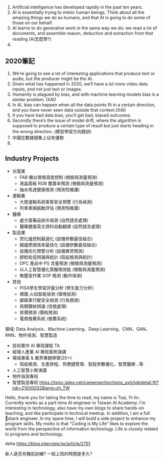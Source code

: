 
1. Artificial intelligence has developed rapidly in the past ten years.
2. AI is essentially trying to mimic human beings. Think about all the amazing things we do as humans, and that AI is going to do some of those on our behalf.
3. AI learns to do generative work in the same way we do: we read a lot of documents, and assemble reason, deduction and extraction from that reading (AI怎麼學?)
4. 




## 2020筆記
1. We're going to see a lot of interesting applications that produce text or audio, but the producer might be the AI.
2. Given what has happened in 2020, we’ll have a lot more video data inputs, and not just text or images.
3. Humanity is plagued by bias, and with machine learning models bias is a similar problem.  (XAI)
4. In AI, bias can happen when all the data points fit in a certain direction, and you have never seen data outside that context.(XAI)
5. if you have bad data bias, you’ll get bad, biased outcomes.
6. Secondly there’s the issue of model drift, where the algorithm is supposed to produce a certain type of result but just starts heading in the wrong direction. (模型學習方向錯誤)
7. 中國在數據搜集上佔有優勢
8. 

## Industry Projects
- 光電業
    - FAB 機台環境濕度控制 (檢驗與測量預測)
    - 液晶面板 RGB 覆蓋率預測 (檢驗與測量預測)
    - 抽水馬達健康檢測 (預測性維護)
- 運輸業
    - 大眾運輸系統乘客安全預警 (行為偵測)
    - 列車車廂振動評估 (預測性維護)
- 醫療
    - 處方簽藥品排斥偵測 (自然語言處理)
    - 醫藥健康英文資料自動翻譯 (自然語言處理)
- 製造業
    - 焚化爐控制最適化 (設備參數最佳組合)
    - 鍋爐燃燒效率最佳化 (設備參數最佳組合)
    - 設備劣化預警分析 (設備異常預測)
    - 膠粒粒徑辨識與統計 (瑕疵檢測與統計)
    - DPC 產品中 PS 含量預測 (檢驗與測量預測)
    - 以人工智慧優化蒸餾塔效能 (檢驗與測量預測)
    - 無塵室作業 SOP 檢測 (動作偵測)
- 其他
    - PISA學生學習評量分析 (學生能力分析)
    - 煙霧,火焰智能偵測 (環境偵測)
    - 腳踏車行駛安全偵測 (行為預測)
    - 鳥類聲紋辨識 (信號處理)
    - 房價預測 (價格預測)
    - 電商推薦系統 (推薦系統)


領域: Data Analysis、Machine Learning、Deep Learning、CNN、GAN、RNN、物件偵測、智慧製造
- 技術實作 AI 專班課程 TA
- 經理人產業 AI 專班案例演講
- 場域專案 & 業界專題帶領(20+)
    - 瑕疵檢測、生產排程、供應鏈管理、製程參數優化、智慧醫療...等
- 人工智慧小聚演講
- 物件偵測專班
- 智慧製造專班
https://tsmc.taleo.net/careersection/tsmc_exti/jobdetail.ftl?job=21000032&lang=zh_TW

Hello, thank you for taking the time to read, my name is Tsai, Yi-lin. Currently works as a part-time AI engineer in Taiwan AI Academy. I'm interesting in technology, also have my own blogs to share hands-on teaching, and like participate in technical meetup. In addition, I am a full stack engineer. In my spare time, I will build a side project to enhance my program skills. My motto is that “Coding is My Life” likes to explore the world from the perspective of information technology. Life is closely related to programs and technology.

delta https://blog.interview.tw/article/2751

新人是否有職前訓練?
一般上班的時間是多久?